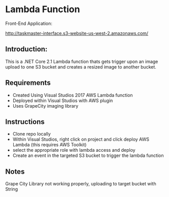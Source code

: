 # Lambda Function

Front-End Application:

http://taskmaster-interface.s3-website-us-west-2.amazonaws.com/


## Introduction:

This is a .NET Core 2.1 Lambda function thats gets trigger upon an image upload
to one S3 bucket and creates a resized image to another bucket.

## Requirements

- Created Using Visual Studios 2017 AWS Lambda function
- Deployed within Visual Studios with AWS plugin
- Uses GrapeCity imaging library

## Instructions
-  Clone repo locally
-  Within Visual Studios, right click on project and click deploy AWS Lambda (this requires AWS Toolkit)
-  select the appropriate role with lambda access and deploy
-  Create an event in the targeted S3 bucket to trigger the lambda function

## Notes

Grape City Library not working properly, uploading to target bucket with String
